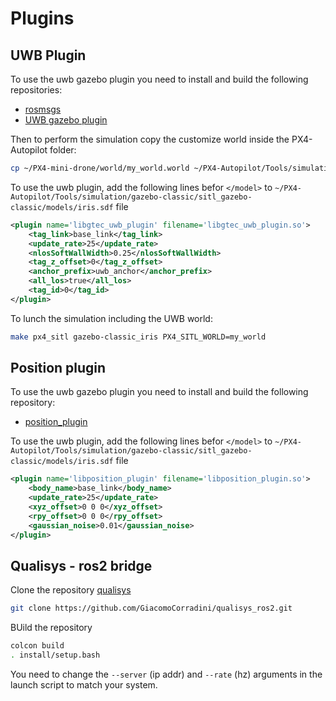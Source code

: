 # Plugins

## UWB Plugin

To use the uwb gazebo plugin you need to install and build the following repositories:

- [rosmsgs](https://github.com/GiacomoCorradini/rosmsgs)
- [UWB gazebo plugin](https://github.com/GiacomoCorradini/uwb_gazebo_plugin)

Then to perform the simulation copy the customize world inside the PX4-Autopilot folder:

```bash
cp ~/PX4-mini-drone/world/my_world.world ~/PX4-Autopilot/Tools/simulation/gazebo-classic/sitl_gazebo-classic/worlds/
```

To use the uwb plugin, add the following lines befor ```</model>``` to ```~/PX4-Autopilot/Tools/simulation/gazebo-classic/sitl_gazebo-classic/models/iris.sdf``` file

```xml
<plugin name='libgtec_uwb_plugin' filename='libgtec_uwb_plugin.so'>
    <tag_link>base_link</tag_link>
    <update_rate>25</update_rate>
    <nlosSoftWallWidth>0.25</nlosSoftWallWidth>
    <tag_z_offset>0</tag_z_offset>
    <anchor_prefix>uwb_anchor</anchor_prefix>
    <all_los>true</all_los>
    <tag_id>0</tag_id>
</plugin>
```

<!-- And copy the customize drone model:

```bash
cp -R ~/PX4-mini-drone/my_iris ~/PX4-Autopilot/Tools/simulation/gazebo-classic/sitl_gazebo-classic/models/my_iris
``` -->

To lunch the simulation including the UWB world:

```bash
make px4_sitl gazebo-classic_iris PX4_SITL_WORLD=my_world
```

## Position plugin

To use the uwb gazebo plugin you need to install and build the following repository:

- [position_plugin](https://github.com/GiacomoCorradini/position_gazebo_plugin)

To use the uwb plugin, add the following lines befor ```</model>``` to ```~/PX4-Autopilot/Tools/simulation/gazebo-classic/sitl_gazebo-classic/models/iris.sdf``` file

```xml
<plugin name='libposition_plugin' filename='libposition_plugin.so'>
    <body_name>base_link</body_name>
    <update_rate>25</update_rate>
    <xyz_offset>0 0 0</xyz_offset>
    <rpy_offset>0 0 0</rpy_offset>
    <gaussian_noise>0.01</gaussian_noise>
</plugin>
```

## Qualisys - ros2 bridge

Clone the repository [qualisys](https://github.com/GiacomoCorradini/qualisys_ros2)

``` bash
git clone https://github.com/GiacomoCorradini/qualisys_ros2.git
```

BUild the repository

```bash
colcon build
. install/setup.bash
```

You need to change the `--server` (ip addr) and `--rate` (hz) arguments in the launch script to match your system.

